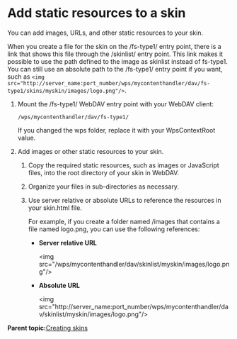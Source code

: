 # Add static resources to a skin 

You can add images, URLs, and other static resources to your skin.

When you create a file for the skin on the /fs-type1/ entry point, there is a link that shows this file through the /skinlist/ entry point. This link makes it possible to use the path defined to the image as skinlist instead of fs-type1. You can still use an absolute path to the /fs-type1/ entry point if you want, such as `<img src="http://server_name:port_number/wps/mycontenthandler/dav/fs-type1/skins/myskin/images/logo.png"/>`.

1.  Mount the /fs-type1/ WebDAV entry point with your WebDAV client:

    ```
    /wps/mycontenthandler/dav/fs-type1/
    ```

    If you changed the wps folder, replace it with your WpsContextRoot value.

2.  Add images or other static resources to your skin.

    1.  Copy the required static resources, such as images or JavaScript files, into the root directory of your skin in WebDAV.

    2.  Organize your files in sub-directories as necessary.

    3.  Use server relative or absolute URLs to reference the resources in your skin.html file.

        For example, if you create a folder named /images that contains a file named logo.png, you can use the following references:

        -   **Server relative URL**

            <img src="/wps/mycontenthandler/dav/skinlist/myskin/images/logo.png"/\>

        -   **Absolute URL**

            <img src="http://server\_name:port\_number/wps/mycontenthandler/dav/skinlist/myskin/images/logo.png"/\>


**Parent topic:**[Creating skins ](../dev-theme/themeopt_cust_skincreate.md)


